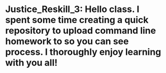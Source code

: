 # Justice_Reskill_3: Hello class.  I spent some time creating a quick repository to upload command line homework to so you can see process.  I thoroughly enjoy learning with you all!